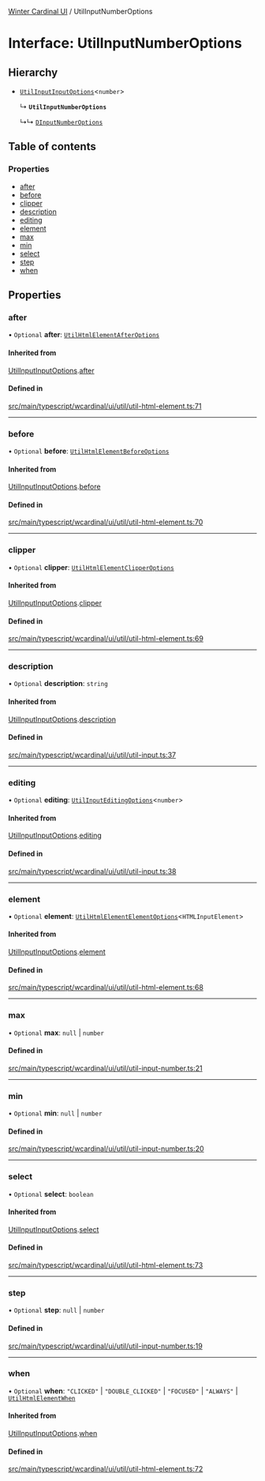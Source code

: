 [Winter Cardinal UI](../README.md) / UtilInputNumberOptions

# Interface: UtilInputNumberOptions

## Hierarchy

- [`UtilInputInputOptions`](UtilInputInputOptions.md)<`number`\>

  ↳ **`UtilInputNumberOptions`**

  ↳↳ [`DInputNumberOptions`](DInputNumberOptions.md)

## Table of contents

### Properties

- [after](UtilInputNumberOptions.md#after)
- [before](UtilInputNumberOptions.md#before)
- [clipper](UtilInputNumberOptions.md#clipper)
- [description](UtilInputNumberOptions.md#description)
- [editing](UtilInputNumberOptions.md#editing)
- [element](UtilInputNumberOptions.md#element)
- [max](UtilInputNumberOptions.md#max)
- [min](UtilInputNumberOptions.md#min)
- [select](UtilInputNumberOptions.md#select)
- [step](UtilInputNumberOptions.md#step)
- [when](UtilInputNumberOptions.md#when)

## Properties

### after

• `Optional` **after**: [`UtilHtmlElementAfterOptions`](UtilHtmlElementAfterOptions.md)

#### Inherited from

[UtilInputInputOptions](UtilInputInputOptions.md).[after](UtilInputInputOptions.md#after)

#### Defined in

[src/main/typescript/wcardinal/ui/util/util-html-element.ts:71](https://github.com/winter-cardinal/winter-cardinal-ui/blob/v0.154.0/src/main/typescript/wcardinal/ui/util/util-html-element.ts#L71)

___

### before

• `Optional` **before**: [`UtilHtmlElementBeforeOptions`](UtilHtmlElementBeforeOptions.md)

#### Inherited from

[UtilInputInputOptions](UtilInputInputOptions.md).[before](UtilInputInputOptions.md#before)

#### Defined in

[src/main/typescript/wcardinal/ui/util/util-html-element.ts:70](https://github.com/winter-cardinal/winter-cardinal-ui/blob/v0.154.0/src/main/typescript/wcardinal/ui/util/util-html-element.ts#L70)

___

### clipper

• `Optional` **clipper**: [`UtilHtmlElementClipperOptions`](UtilHtmlElementClipperOptions.md)

#### Inherited from

[UtilInputInputOptions](UtilInputInputOptions.md).[clipper](UtilInputInputOptions.md#clipper)

#### Defined in

[src/main/typescript/wcardinal/ui/util/util-html-element.ts:69](https://github.com/winter-cardinal/winter-cardinal-ui/blob/v0.154.0/src/main/typescript/wcardinal/ui/util/util-html-element.ts#L69)

___

### description

• `Optional` **description**: `string`

#### Inherited from

[UtilInputInputOptions](UtilInputInputOptions.md).[description](UtilInputInputOptions.md#description)

#### Defined in

[src/main/typescript/wcardinal/ui/util/util-input.ts:37](https://github.com/winter-cardinal/winter-cardinal-ui/blob/v0.154.0/src/main/typescript/wcardinal/ui/util/util-input.ts#L37)

___

### editing

• `Optional` **editing**: [`UtilInputEditingOptions`](UtilInputEditingOptions.md)<`number`\>

#### Inherited from

[UtilInputInputOptions](UtilInputInputOptions.md).[editing](UtilInputInputOptions.md#editing)

#### Defined in

[src/main/typescript/wcardinal/ui/util/util-input.ts:38](https://github.com/winter-cardinal/winter-cardinal-ui/blob/v0.154.0/src/main/typescript/wcardinal/ui/util/util-input.ts#L38)

___

### element

• `Optional` **element**: [`UtilHtmlElementElementOptions`](UtilHtmlElementElementOptions.md)<`HTMLInputElement`\>

#### Inherited from

[UtilInputInputOptions](UtilInputInputOptions.md).[element](UtilInputInputOptions.md#element)

#### Defined in

[src/main/typescript/wcardinal/ui/util/util-html-element.ts:68](https://github.com/winter-cardinal/winter-cardinal-ui/blob/v0.154.0/src/main/typescript/wcardinal/ui/util/util-html-element.ts#L68)

___

### max

• `Optional` **max**: ``null`` \| `number`

#### Defined in

[src/main/typescript/wcardinal/ui/util/util-input-number.ts:21](https://github.com/winter-cardinal/winter-cardinal-ui/blob/v0.154.0/src/main/typescript/wcardinal/ui/util/util-input-number.ts#L21)

___

### min

• `Optional` **min**: ``null`` \| `number`

#### Defined in

[src/main/typescript/wcardinal/ui/util/util-input-number.ts:20](https://github.com/winter-cardinal/winter-cardinal-ui/blob/v0.154.0/src/main/typescript/wcardinal/ui/util/util-input-number.ts#L20)

___

### select

• `Optional` **select**: `boolean`

#### Inherited from

[UtilInputInputOptions](UtilInputInputOptions.md).[select](UtilInputInputOptions.md#select)

#### Defined in

[src/main/typescript/wcardinal/ui/util/util-html-element.ts:73](https://github.com/winter-cardinal/winter-cardinal-ui/blob/v0.154.0/src/main/typescript/wcardinal/ui/util/util-html-element.ts#L73)

___

### step

• `Optional` **step**: ``null`` \| `number`

#### Defined in

[src/main/typescript/wcardinal/ui/util/util-input-number.ts:19](https://github.com/winter-cardinal/winter-cardinal-ui/blob/v0.154.0/src/main/typescript/wcardinal/ui/util/util-input-number.ts#L19)

___

### when

• `Optional` **when**: ``"CLICKED"`` \| ``"DOUBLE_CLICKED"`` \| ``"FOCUSED"`` \| ``"ALWAYS"`` \| [`UtilHtmlElementWhen`](../README.md#utilhtmlelementwhen)

#### Inherited from

[UtilInputInputOptions](UtilInputInputOptions.md).[when](UtilInputInputOptions.md#when)

#### Defined in

[src/main/typescript/wcardinal/ui/util/util-html-element.ts:72](https://github.com/winter-cardinal/winter-cardinal-ui/blob/v0.154.0/src/main/typescript/wcardinal/ui/util/util-html-element.ts#L72)

